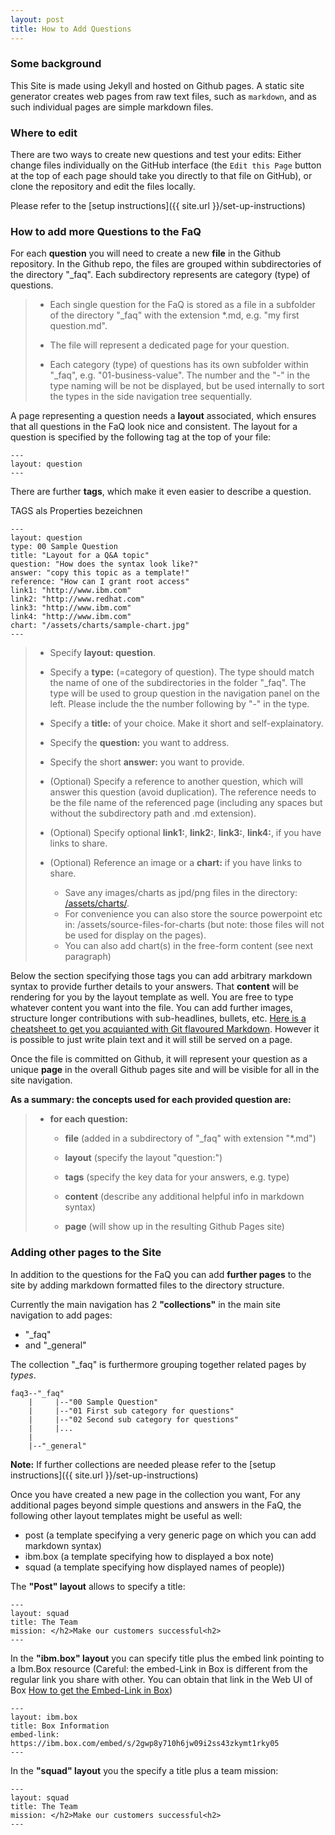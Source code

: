 ```yaml
---
layout: post
title: How to Add Questions
---
```


### Some background

This Site is made using Jekyll and hosted on Github pages. A static site generator creates web pages from raw text files, such as `markdown`, and as such individual pages are simple markdown files.

###  Where to edit

There are two ways to create new questions and test your edits: Either change files individually on the GitHub interface (the `Edit this Page` button at the top of each page should take you directly to that file on GitHub), or clone the repository and edit the files locally.

Please refer to the [setup instructions]({{ site.url }}/set-up-instructions)


### How to add more Questions to the FaQ

For each **question** you will need to create a new **file** in the Github repository.
In the Github repo, the files are grouped within subdirectories of the directory "_faq". Each subdirectory represents are category (type) of questions. 

> * Each single question for the FaQ is stored as a file in a subfolder of the directory "_faq" with the extension *.md, e.g. "my first question.md".
>
> * The file will represent a dedicated page for your question. 
>
> * Each category (type) of questions has its own subfolder within "_faq", e.g. "01-business-value". The number and the "-" in the type naming will be not be displayed, but be used internally to sort the types in the side navigation tree sequentially.

A page representing a question needs a **layout** associated, which ensures that all questions in the FaQ look nice and consistent. The layout for a question is specified by the following tag at the top of your file:

```
---
layout: question
---
```

There are further **tags**, which make it even easier to describe a question.

TAGS als Properties bezeichnen 

```
---
layout: question
type: 00 Sample Question
title: "Layout for a Q&A topic"
question: "How does the syntax look like?"
answer: "copy this topic as a template!"
reference: "How can I grant root access"
link1: "http://www.ibm.com"
link2: "http://www.redhat.com"
link3: "http://www.ibm.com"
link4: "http://www.ibm.com"
chart: "/assets/charts/sample-chart.jpg"
---
```

> * Specify **layout: question**.
>
> * Specify a **type:** (=category of question). The type should match the name of one of the subdirectories in the folder "_faq". The type will be used to group question in the navigation panel on the left. Please include the the number following by "-" in the type.
>
> * Specify a **title:** of your choice. Make it short and self-explainatory.
>
> * Specify the **question:** you want to address.
>
> * Specify the short **answer:** you want to provide.
>
> * (Optional) Specify a reference to another question, which will answer this question (avoid duplication). The reference needs to be the file name of the referenced page (including any spaces but without the subdirectory path and .md extension).
>
> * (Optional) Specify optional **link1:**, **link2:**, **link3:**, **link4:**, if you have links to share.
>
> * (Optional) Reference an image or a **chart:** if you have links to share. 
>   * Save any images/charts as jpd/png files in the directory: [/assets/charts/](/assets/charts/). 
>   * For convenience you can also store the source powerpoint etc in: /assets/source-files-for-charts (but note: those files will not be used for display on the pages). 
>   * You can also add chart(s) in the free-form content (see next paragraph)


Below the section specifying those tags you can add arbitrary markdown syntax to provide further details to your answers. That **content** will be rendering for you by the layout template as well.
You are free to type whatever content you want into the file. You can add further images, structure longer contributions with sub-headlines, bullets, etc. [Here is a cheatsheet to get you acquianted with Git flavoured Markdown](https://guides.github.com/pdfs/markdown-cheatsheet-online.pdf). However it is possible to just write plain text and it will still be served on a page.

Once the file is committed on Github, it will represent your question as a unique **page** in the overall Github pages site and will be visible for all in the site navigation.

**As a summary: the concepts used for each provided question are:**

> * **for each question:** 
>
>   * **file** (added in a subdirectory of "_faq" with extension "*.md")
>
>   * **layout** (specify the layout "question:")
>
>   * **tags** (specify the key data for your answers, e.g. type)
>
>   * **content** (describe any additional helpful info in markdown syntax)
>
>   * **page** (will show up in the resulting Github Pages site)

### Adding other pages to the Site

In addition to the questions for the FaQ you can add **further pages** to the site by adding markdown formatted files to the directory structure.


Currently the main navigation has 2 **"collections"** in the main site navigation to add pages: 
* "_faq"  
* and "_general"

The collection "_faq" is furthermore grouping together related pages by *types*.

```
faq3--"_faq"
    |     |--"00 Sample Question"
    |     |--"01 First sub category for questions"
    |     |--"02 Second sub category for questions"
    |     |...
    |
    |--"_general"
```

**Note:** If further collections are needed please refer to the [setup instructions]({{ site.url }}/set-up-instructions)

Once you have created a new page in the collection you want, 
For any additional pages beyond simple questions and answers in the FaQ, the following other layout templates might be useful as well:

* post (a template specifying a very generic page on which you can add markdown syntax)
* ibm.box (a template specifying how to displayed a box note)
* squad (a template specifying how displayed names of people))

The **"Post" layout** allows to specify a title:

```
---
layout: squad
title: The Team
mission: </h2>Make our customers successful<h2>
---
```

In the **"ibm.box" layout** you can specify title plus the embed link pointing to a Ibm.Box resource (Careful: the embed-Link in Box is different from the regular link you share with other. You can obtain that link in the Web UI of Box [How to get the Embed-Link in Box](https://developer.box.com/guides/embed/box-embed/))

```
---
layout: ibm.box
title: Box Information
embed-link: https://ibm.box.com/embed/s/2gwp8y710h6jw09i2ss43zkymt1rky05
---
```
In the **"squad" layout** you the specify a title plus a team mission:
```
---
layout: squad
title: The Team
mission: </h2>Make our customers successful<h2>
---
```
